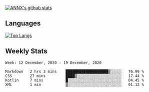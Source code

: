 [![ANNX's github stats](https://github-readme-stats.vercel.app/api?username=NXAN2901&count_private=true&show_icons=true&theme=vue)](https://github.com/NXAN2901)

## Languages
[![Top Langs](https://github-readme-stats.vercel.app/api/top-langs/?username=NXAN2901)](https://github.com/NXAN2901)

## Weekly Stats
<!--START_SECTION:waka-->
```text
Week: 12 December, 2020 - 19 December, 2020

Markdown   2 hrs 3 mins    ███████████████████▒░░░░░   76.99 % 
CSS        27 mins         ████▒░░░░░░░░░░░░░░░░░░░░   17.44 % 
Kotlin     7 mins          █░░░░░░░░░░░░░░░░░░░░░░░░   04.45 % 
XML        1 min           ▒░░░░░░░░░░░░░░░░░░░░░░░░   01.12 % 
```
<!--END_SECTION:waka-->
